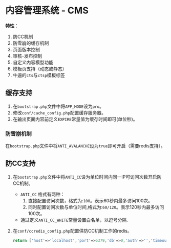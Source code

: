 # 内容管理系统 - CMS

**特性**：

1. 防CC机制
2. 防雪崩的缓存机制
3. 页面版本控制
4. 审核-发布控制
5. 自定义内容模型功能
6. 模板页支持（动态或静态）
7. 牛逼的`cts`与`ctsp`模板标签

## 缓存支持
1. 在`bootstrap.php`文件中将`APP_MODE`设为`pro`。
2. 修改`conf/cache_config.php`配置缓存服务器。
3. 在输出页面内容前定义`EXPIRE`常量值为缓存时间即可(单位秒)。

### 防雪崩机制
在`bootstrap.php`文件中将`ANTI_AVALANCHE`设为`true`即可开启（需要redis支持）。

## 防CC支持

1. 在`bootstrap.php`文件中将`ANTI_CC`设为单位时间内同一IP可访问次数开启防CC机制。
   * `ANTI_CC` 格式有两种：
      1. 直接配置访问次数，格式为:`100`。表示60秒内最多访问100次。
      2. 同时配置访问次数与单位时间,格式为:`60/120`。表示120秒内最多访问100次。
   * 通过定义`ANTI_CC_WHITE`常量设置白名单，以逗号分隔.
      
2. 在`conf/ccredis_config.php`配置供防CC机制工作的redis。
   ```php
   return ['host'=>'localhost','port'=>6379,'db'=>0,'auth'=>'','timeout'=>5];
   ```
